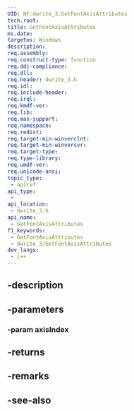 ```yaml
---
UID: NF:dwrite_3.GetFontAxisAttributes
tech.root: 
title: GetFontAxisAttributes
ms.date: 
targetos: Windows
description: 
req.assembly: 
req.construct-type: function
req.ddi-compliance: 
req.dll: 
req.header: dwrite_3.h
req.idl: 
req.include-header: 
req.irql: 
req.kmdf-ver: 
req.lib: 
req.max-support: 
req.namespace: 
req.redist: 
req.target-min-winverclnt: 
req.target-min-winversvr: 
req.target-type: 
req.type-library: 
req.umdf-ver: 
req.unicode-ansi: 
topic_type:
 - apiref
api_type:
 - 
api_location:
 - dwrite_3.h
api_name:
 - GetFontAxisAttributes
f1_keywords:
 - GetFontAxisAttributes
 - dwrite_3/GetFontAxisAttributes
dev_langs:
 - c++
---
```


## -description

## -parameters

### -param axisIndex

## -returns

## -remarks

## -see-also

